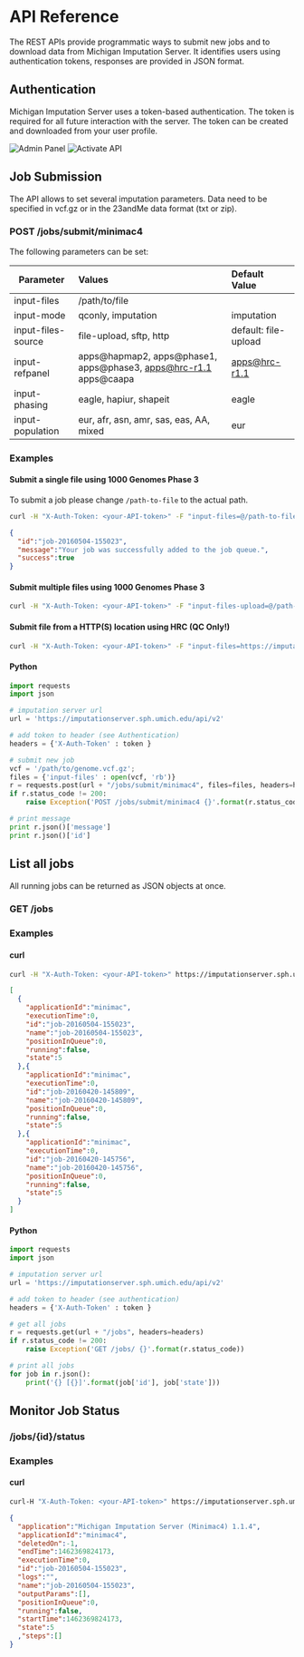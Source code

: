 # API Reference

The REST APIs provide programmatic ways to submit new jobs and to download data from Michigan Imputation Server. It identifies users using authentication tokens, responses are provided in JSON format.


## Authentication
Michigan Imputation Server uses a token-based authentication. The token is required for all future interaction with the server. The token can be created and downloaded from your user profile.


![Admin Panel](https://raw.githubusercontent.com/genepi/imputationserver-docker/master/images/admin-panel.png?raw=true)
![Activate API](https://raw.githubusercontent.com/genepi/imputationserver-docker/master/images/api-empty.png?raw=true)

## Job Submission
The API allows to set several imputation parameters. Data need to be specified in vcf.gz or in the 23andMe data format (txt or zip).

### POST /jobs/submit/minimac4

The following parameters can be set:

| Parameter        | Values           | Default Value  |
| ------------- |:-------------| :-----|
| input-files      | /path/to/file |  |
| input-mode | qconly, imputation     | imputation   |
| input-files-source | file-upload, sftp, http     |  default: file-upload  |
| input-refpanel     | apps@hapmap2, apps@phase1, apps@phase3, apps@hrc-r1.1 apps@caapa      | apps@hrc-r1.1 |
| input-phasing | eagle, hapiur, shapeit      |  eagle  |
| input-population | eur, afr, asn, amr, sas, eas, AA, mixed      |  eur  |

### Examples

#### Submit a single file using 1000 Genomes Phase 3

To submit a job please change `/path-to-file` to the actual path.


```sh
curl -H "X-Auth-Token: <your-API-token>" -F "input-files=@/path-to-file" -F "input-refpanel=apps@phase3" -F "input-phasing=eagle" https://imputationserver.sph.umich.edu/api/v2/jobs/submit/minimac4
```
```json
{
  "id":"job-20160504-155023",
  "message":"Your job was successfully added to the job queue.",
  "success":true
}
```

#### Submit multiple files using 1000 Genomes Phase 3

```sh
curl -H "X-Auth-Token: <your-API-token>" -F "input-files-upload=@/path-to-file1" -F "input-files-upload=@/path-to-file2" -F "input-refpanel=apps@phase3" -F "input-phasing=eagle" https://imputationserver.sph.umich.edu/api/v2/jobs/submit/minimac4
```

#### Submit file from a HTTP(S) location using HRC (QC Only!)

```sh
curl -H "X-Auth-Token: <your-API-token>" -F "input-files=https://imputationserver.sph.umich.edu/static/downloads/hapmap300.chr1.recode.vcf.gz" -F "input-files-source=http" -F "input-mode=qc" -F "input-mode=imputation" -F "input-refpanel=apps@hrc-r1.1" https://imputationserver.sph.umich.edu/api/v2/jobs/submit/minimac4
```

#### Python

```python
import requests
import json

# imputation server url
url = 'https://imputationserver.sph.umich.edu/api/v2'

# add token to header (see Authentication)
headers = {'X-Auth-Token' : token }

# submit new job
vcf = '/path/to/genome.vcf.gz';
files = {'input-files' : open(vcf, 'rb')}
r = requests.post(url + "/jobs/submit/minimac4", files=files, headers=headers)
if r.status_code != 200:
    raise Exception('POST /jobs/submit/minimac4 {}'.format(r.status_code))

# print message
print r.json()['message']
print r.json()['id']
```

## List all jobs
All running jobs can be returned as JSON objects at once.
### GET /jobs

### Examples
#### curl

```sh
curl -H "X-Auth-Token: <your-API-token>" https://imputationserver.sph.umich.edu/api/v2/jobs
```

```json
[
  {
    "applicationId":"minimac",
    "executionTime":0,
    "id":"job-20160504-155023",
    "name":"job-20160504-155023",
    "positionInQueue":0,
    "running":false,
    "state":5
  },{
    "applicationId":"minimac",
    "executionTime":0,
    "id":"job-20160420-145809",
    "name":"job-20160420-145809",
    "positionInQueue":0,
    "running":false,
    "state":5
  },{
    "applicationId":"minimac",
    "executionTime":0,
    "id":"job-20160420-145756",
    "name":"job-20160420-145756",
    "positionInQueue":0,
    "running":false,
    "state":5
  }
]
```

#### Python

```python
import requests
import json

# imputation server url
url = 'https://imputationserver.sph.umich.edu/api/v2'

# add token to header (see authentication)
headers = {'X-Auth-Token' : token }

# get all jobs
r = requests.get(url + "/jobs", headers=headers)
if r.status_code != 200:
    raise Exception('GET /jobs/ {}'.format(r.status_code))

# print all jobs
for job in r.json():
    print('{} [{}]'.format(job['id'], job['state']))
```

## Monitor Job Status

### /jobs/{id}/status

### Examples
#### curl

```sh
curl-H "X-Auth-Token: <your-API-token>" https://imputationserver.sph.umich.edu/api/v2/jobs/job-20160504-155023/status
```

```json
{
  "application":"Michigan Imputation Server (Minimac4) 1.1.4",
  "applicationId":"minimac4",
  "deletedOn":-1,
  "endTime":1462369824173,
  "executionTime":0,
  "id":"job-20160504-155023",
  "logs":"",
  "name":"job-20160504-155023",
  "outputParams":[],
  "positionInQueue":0,
  "running":false,
  "startTime":1462369824173,
  "state":5
  ,"steps":[]
}
```

